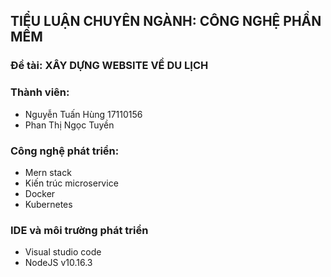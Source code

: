 
## TIỂU LUẬN CHUYÊN NGÀNH: CÔNG NGHỆ PHẦN MỀM 
### Đề tài: XÂY DỰNG WEBSITE VỀ DU LỊCH
### Thành viên: 
* Nguyễn Tuấn Hùng 17110156 
* Phan Thị Ngọc Tuyền
### Công nghệ phát triển:
  * Mern stack
  * Kiến trúc microservice
  * Docker
  * Kubernetes
### IDE và môi trường phát triển
  * Visual studio code
  * NodeJS v10.16.3
 

